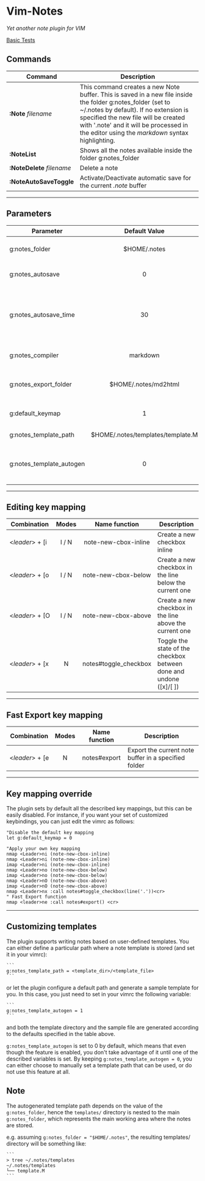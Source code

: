 Vim-Notes
===

_Yet another note plugin for VIM_

[Basic Tests](https://github.com/fmount/vim-notes/actions/workflows/basic_test.yml)

Commands
---
| Command | Description |
|---|---|
|**:Note**&nbsp;_filename_      | This command creates a new Note buffer. This is saved in a new file inside the folder g:notes_folder (set to ~/.notes by default). If no extension is specified the new file will be created with '.note' and it will be processed in the editor using the _markdown_ syntax highlighting. |
|**:NoteList**             | Shows all the notes available inside the folder g:notes_folder |
|**:NoteDelete**&nbsp;_filename_|  Delete a note |
|**:NoteAutoSaveToggle** | Activate/Deactivate automatic save for the current _.note_ buffer |

______


Parameters
---
| Parameter | Default Value | Description |
|-----------|:-------------:|-------------|
|g:notes_folder| $HOME/.notes   | Folder containing the notes |
|g:notes_autosave| 0        | Enable/Disable the autosave of the notes |
|g:notes_autosave_time| 30  | Defines the minimum interval between 2 successive automatic saves |
|g:notes_compiler| markdown   | Defines the compiler for note files |
|g:notes_export_folder| $HOME/.notes/md2html   | Folder containing the exported notes |
|g:default_keymap| 1   | Load the default plugin keymap |
|g:notes_template_path | $HOME/.notes/templates/template.M  | The template used for notes |
|g:notes_template_autogen | 0 | Autogenerate template folder and template.M sample file  |


______


Editing key mapping
---
|Combination | Modes   | Name function | Description |
|------------| :-----: | :-----------: | ----------- |
|&lt;_leader_&gt;&nbsp;+&nbsp;[i| I / N   | note-new-cbox-inline | Create a new checkbox inline |
|&lt;_leader_&gt;&nbsp;+&nbsp;[o| I / N   | note-new-cbox-below  | Create a new checkbox in the line below the current one|
|&lt;_leader_&gt;&nbsp;+&nbsp;[O| I / N   | note-new-cbox-above | Create a new checkbox in the line above the current one|
|&lt;_leader_&gt;&nbsp;+&nbsp;[x|  N      | notes#toggle_checkbox | Toggle the state of the checkbox between done and undone ([x]/[ ])|


______


Fast Export key mapping
---
|Combination | Modes   | Name function | Description |
|------------| :-----: | :-----------: | ----------- |
|&lt;_leader_&gt;&nbsp;+&nbsp;[e| N   | notes#export | Export the current note buffer in a specified folder|


______


Key mapping override
---
The plugin sets by default all the described key mappings, but this can be easily disabled.
For instance, if you want your set of customized keybindings, you can just edit the vimrc as follows:

    "Disable the default key mapping
    let g:default_keymap = 0

    "Apply your own key mapping
    nmap <Leader>ni (note-new-cbox-inline)
    nmap <Leader>ni (note-new-cbox-inline)
    imap <Leader>ni (note-new-cbox-inline)
    nmap <Leader>no (note-new-cbox-below)
    imap <Leader>no (note-new-cbox-below)
    nmap <Leader>nO (note-new-cbox-above)
    imap <Leader>nO (note-new-cbox-above)
    nmap <Leader>nx :call notes#toggle_checkbox(line('.'))<cr>
    " Fast Export function
    nmap <leader>ne :call notes#export() <cr>


______


Customizing templates
---
The plugin supports writing notes based on user-defined templates.
You can either define a particular path where a note template is stored (and set it in your vimrc):

    ```
    g:notes_template_path = <template_dir>/<template_file>
    ```

or let the plugin configure a default path and generate a sample template for you.
In this case, you just need to set in your vimrc the following variable:

    ```
    g:notes_template_autogen = 1
    ```

and both the template directory and the sample file are generated according to the defaults
specified in the table above.

`g:notes_template_autogen` is set to 0 by default, which means that even though the feature
is enabled, you don't take advantage of it until one of the described variables is set.
By keeping `g:notes_template_autogen = 0`, you can either choose to manually set a template
path that can be used, or do not use this feature at all.

## Note

The autogenerated template path depends on the value of the `g:notes_folder`, hence the `templates/`
directory is nested to the main `g:notes_folder`, which represents the main working area where the
notes are stored.

e.g. assuming `g:notes_folder = "$HOME/.notes"`, the resulting templates/ directory will be something
like:

    ```
    > tree ~/.notes/templates
    ~/.notes/templates
    └── template.M
    ```
